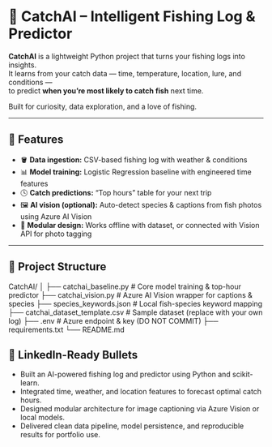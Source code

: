 # 🎣 CatchAI – Intelligent Fishing Log & Predictor

**CatchAI** is a lightweight Python project that turns your fishing logs into insights.  
It learns from your catch data — time, temperature, location, lure, and conditions —  
to predict **when you’re most likely to catch fish** next time.

Built for curiosity, data exploration, and a love of fishing.

---

## 🧠 Features

- 🪣 **Data ingestion:** CSV-based fishing log with weather & conditions  
- 📊 **Model training:** Logistic Regression baseline with engineered time features  
- 🕓 **Catch predictions:** “Top hours” table for your next trip  
- 🖼️ **AI vision (optional):** Auto-detect species & captions from fish photos using Azure AI Vision  
- 🧩 **Modular design:** Works offline with dataset, or connected with Vision API for photo tagging

---

## 🧰 Project Structure
CatchAI/
│
├── catchai_baseline.py # Core model training & top-hour predictor
├── catchai_vision.py # Azure AI Vision wrapper for captions & species
├── species_keywords.json # Local fish-species keyword mapping
├── catchai_dataset_template.csv # Sample dataset (replace with your own log)
├── .env # Azure endpoint & key (DO NOT COMMIT)
├── requirements.txt
└── README.md


## 🔗 LinkedIn-Ready Bullets

* Built an AI-powered fishing log and predictor using Python and scikit-learn.
* Integrated time, weather, and location features to forecast optimal catch hours.
* Designed modular architecture for image captioning via Azure Vision or local models.
* Delivered clean data pipeline, model persistence, and reproducible results for portfolio use.
